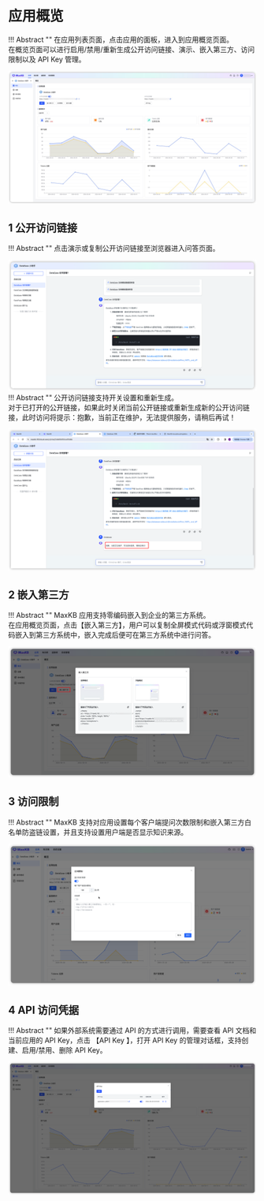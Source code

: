 
# 应用概览

!!! Abstract ""
    在应用列表页面，点击应用的面板，进入到应用概览页面。     
    在概览页面可以进行启用/禁用/重新生成公开访问链接、演示、嵌入第三方、访问限制以及 API Key 管理。

![应用概览](../../img/index/UI.jpg)

## 1 公开访问链接

!!! Abstract ""
    点击演示或复制公开访问链接至浏览器进入问答页面。

![问答](../../img/app/QA.png)
!!! Abstract ""
    公开访问链接支持开关设置和重新生成。  
    对于已打开的公开链接，如果此时关闭当前公开链接或重新生成新的公开访问链接，此时访问将提示：抱歉，当前正在维护，无法提供服务，请稍后再试！

![关闭服务](../../img/app/app-closed.png)

## 2 嵌入第三方

!!! Abstract ""
    MaxKB 应用支持零编码嵌入到企业的第三方系统。     
    在应用概览页面，点击【嵌入第三方】，用户可以复制全屏模式代码或浮窗模式代码嵌入到第三方系统中，嵌入完成后便可在第三方系统中进行问答。

![嵌入第三方](<../../img/app/embed.png>)

## 3 访问限制

!!! Abstract ""
    MaxKB 支持对应用设置每个客户端提问次数限制和嵌入第三方白名单防盗链设置，并且支持设置用户端是否显示知识来源。

![访问限制](<../../img/app/Access restrictions.png>)


## 4 API 访问凭据

!!! Abstract ""
    如果外部系统需要通过 API 的方式进行调用，需要查看 API 文档和当前应用的 API Key，点击 【API Key 】，打开 API Key 的管理对话框，支持创建、启用/禁用、删除 API Key。

![API key](../../img/app/app_apikey.png)